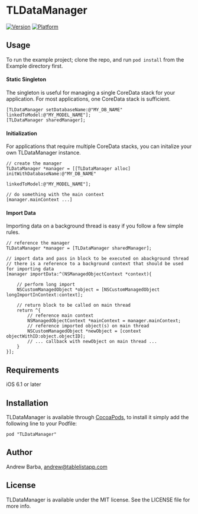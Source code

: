 # TLDataManager

[![Version](http://cocoapod-badges.herokuapp.com/v/TLDataManager/badge.png)](http://cocoadocs.org/docsets/TLDataManager)
[![Platform](http://cocoapod-badges.herokuapp.com/p/TLDataManager/badge.png)](http://cocoadocs.org/docsets/TLDataManager)

## Usage

To run the example project; clone the repo, and run `pod install` from the Example directory first.

#### Static Singleton

The singleton is useful for managing a single CoreData stack for your application. For most applications, one CoreData stack is sufficient.
    
```Objective-C:
[TLDataManager setDatabaseName:@"MY_DB_NAME" linkedToModel:@"MY_MODEL_NAME"];
[TLDataManager sharedManager];
```

#### Initialization

For applications that require multiple CoreData stacks, you can initalize your own TLDataManager instance.
    
```Objective-C:
// create the manager
TLDataManager *manager = [[TLDataManager alloc] initWithDatabaseName:@"MY_DB_NAME" 
                                                       linkedToModel:@"MY_MODEL_NAME"];

// do something with the main context
[manager.mainContext ...]
```

#### Import Data

Importing data on a background thread is easy if you follow a few simple rules.

```Objective-C:
// reference the manager
TLDataManager *manager = [TLDataManager sharedManager];

// import data and pass in block to be executed on abackground thread
// there is a reference to a background context that should be used for importing data
[manager importData:^(NSManagedObjectContext *context){
    
    // perform long import
    NSCustomManagedObject *object = [NSCustomManagedObject longImportInContext:context];

    // return block to be called on main thread
    return ^{
        // reference main context
        NSManagedObjectContext *mainContext = manager.mainContext;
        // reference imported object(s) on main thread
        NSCustomManagedObject *newObject = [context objectWithID:object.objectID];
        // ... callback with newObject on main thread ...
    }
}];
```

## Requirements

iOS 6.1 or later

## Installation

TLDataManager is available through [CocoaPods](http://cocoapods.org), to install
it simply add the following line to your Podfile:

    pod "TLDataManager"

## Author

Andrew Barba, andrew@tablelistapp.com

## License

TLDataManager is available under the MIT license. See the LICENSE file for more info.

